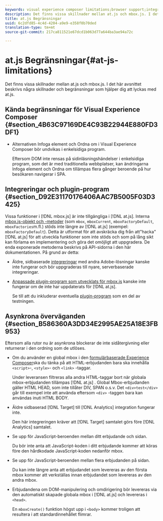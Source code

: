 ```yaml
---
keywords: visual experience composer limitations;browser support;integrations;plugins;asynchronous considerations
description: Det finns vissa skillnader mellan at.js och mbox.js. I det här avsnittet beskrivs några skillnader och begränsningar som hjälper dig att lyckas med at.js.
title: at.js Begränsningar
uuid: 6c2dfd85-4c4d-4204-a9e9-e358f0b70ded
translation-type: tm+mt
source-git-commit: 217ca811521e67dcd1b063d77a644ba3ae94a72c

---
```



# at.js Begränsningar{#at-js-limitations}

Det finns vissa skillnader mellan at.js och mbox.js. I det här avsnittet beskrivs några skillnader och begränsningar som hjälper dig att lyckas med at.js.

## Kända begränsningar för Visual Experience Composer {#section_4B63C97169DE4C93B22944E880FD3DF1}

* Alternativen Infoga element och Ordna om i Visual Experience Composer bör undvikas i enkelsidiga program.

   Eftersom DOM inte rensas på sidinläsningshändelser i enkelsidiga program, som det är med traditionella webbplatser, kan ändringarna Infoga element och Ordna om tillämpas flera gånger beroende på hur besökaren navigerar i SPA.

## Integreringar och plugin-program {#section_D92E31170176406AAC7B5005F03D3425}

Vissa funktioner i [!DNL mbox.js] är inte tillgängliga i [!DNL at.js]. Interna [mbox.js-objekt och -metoder](../../../../c-target/c-visitor-profile/variables-profiles-parameters-methods.md#section_8C78059D15D9452F95636A5640188537) (som `mbox`, `mboxCurrent`, `mboxFactoryDefault`, `mboxFactories`m.fl.) stöds inte längre av [!DNL at.js] (exempel: `mboxFactoryDefault`). Detta är utformat för att avskräcka dig från att&quot;hacka&quot; [!DNL at.js] för att utveckla funktioner som inte stöds och som på lång sikt kan förlama en implementering och göra det omöjligt att uppgradera. De enda exponerade metoderna beskrivs på API-sidorna i den här dokumentationen. På grund av detta:

* Äldre, sidbaserade [integreringar](../../../../c-implementing-target/c-implementing-target-for-client-side-web/c-how-atjs-works/target-atjs-integrations.md#concept_C100BC4F073C4B57A608B309D0157B39) med andra Adobe-lösningar kanske inte fungerar och bör uppgraderas till nyare, serverbaserade integreringar.
* [Anpassade plugin-program som utvecklats för mbox.js](../../../../c-implementing-target/c-implementing-target-for-client-side-web/t-mbox-download/c-target-atjs-implementation/target-atjs-plugins.md#concept_F5D4C0A4DACF41409CC42FDD93B13FAF) kanske inte fungerar om de inte har uppdaterats för [!DNL at.js].

   Se till att du inkluderar eventuella [plugin-program](../../../../c-implementing-target/c-implementing-target-for-client-side-web/t-mbox-download/c-target-atjs-implementation/target-atjs-plugins.md#concept_F5D4C0A4DACF41409CC42FDD93B13FAF) som en del av testningen.

## Asynkrona överväganden {#section_B586360A3DD34E2995AE25A18E3FB953}

Eftersom alla rutor nu är asynkrona blockerar de inte sidåtergivning eller returnerar i den ordning som de utlöses.

* Om du använder en global mbox i den [formulärbaserade Experience Composer](../../../../c-experiences/experiences.md#section_3643394BD424463C8768F2907DEBCC22)ska du tänka på att HTML-erbjudanden bara ska innehålla `<script>`-, `<style>`- och `<link>` -taggar.

   Under leveransen filtreras alla andra HTML-taggar bort när globala mbox-erbjudanden tillämpas [!DNL at.js] . Global Mbox-erbjudanden gäller HTML HEAD, som inte tillåter DIV, SPAN o.s.v. Det `<div>test</div>` går till exempel inte att använda eftersom `<div>` -taggen bara kan användas inuti HTML BODY.

* Äldre sidbaserad [!DNL Target] till [!DNL Analytics] integration fungerar inte.

   Den här integreringen kräver att [!DNL Target] samtalet görs före [!DNL Analytics] samtalet.

* Se upp för JavaScript-beroenden mellan ditt erbjudande och sidan.

   Du bör inte anta att JavaScript-koden i ditt erbjudande kommer att köras före den hårdkodade JavaScript-koden nedanför mbox.

* Se upp för JavaScript-beroenden mellan flera erbjudanden på sidan.

   Du kan inte längre anta att erbjudandet som levereras av den första mbox kommer att verkställas innan erbjudandet som levereras av den andra mbox.

* Erbjudandena om DOM-manipulering och omdirigering bör levereras via den automatiskt skapade globala mbox i [!DNL at.js] och levereras i `<head>`.

   En `mboxCreate()` funktion högst upp i `<body>` kommer troligen att resultera i att standardinnehållet flimrar.

